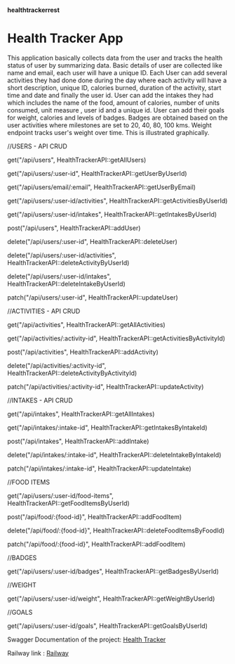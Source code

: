 #### healthtrackerrest

# Health Tracker App

This application basically collects data from the user and tracks the health status of user by summarizing data.
Basic details of user are collected like name and email, each user will have a unique ID.
Each User can add several activities they had done done during the day where each activity will have a short description, unique ID, calories burned, duration of the activity, start time and date and finally the user id.
User can add the intakes they had which includes the name of the food, amount of calories, number of units consumed, unit measure , user id and a unique id.
User can add their goals for weight, calories and levels of badges.
Badges are obtained based on the user activities where milestones are set to 20, 40, 80, 100 kms.
Weight endpoint tracks user's weight over time. This is illustrated graphically.

//USERS - API CRUD

get("/api/users", HealthTrackerAPI::getAllUsers)

get("/api/users/:user-id", HealthTrackerAPI::getUserByUserId)

get("/api/users/email/:email", HealthTrackerAPI::getUserByEmail)

get("/api/users/:user-id/activities", HealthTrackerAPI::getActivitiesByUserId)

get("/api/users/:user-id/intakes", HealthTrackerAPI::getIntakesByUserId)

post("/api/users", HealthTrackerAPI::addUser)

delete("/api/users/:user-id", HealthTrackerAPI::deleteUser)

delete("/api/users/:user-id/activities", HealthTrackerAPI::deleteActivityByUserId)

delete("/api/users/:user-id/intakes", HealthTrackerAPI::deleteIntakeByUserId)

patch("/api/users/:user-id", HealthTrackerAPI::updateUser)

//ACTIVITIES - API CRUD

get("/api/activities", HealthTrackerAPI::getAllActivities)

get("/api/activities/:activity-id", HealthTrackerAPI::getActivitiesByActivityId)

post("/api/activities", HealthTrackerAPI::addActivity)

delete("/api/activities/:activity-id", HealthTrackerAPI::deleteActivityByActivityId)

patch("/api/activities/:activity-id", HealthTrackerAPI::updateActivity)

//INTAKES - API CRUD

get("/api/intakes", HealthTrackerAPI::getAllIntakes)

get("/api/intakes/:intake-id", HealthTrackerAPI::getIntakesByIntakeId)

post("/api/intakes", HealthTrackerAPI::addIntake)

delete("/api/intakes/:intake-id", HealthTrackerAPI::deleteIntakeByIntakeId)

patch("/api/intakes/:intake-id", HealthTrackerAPI::updateIntake)

//FOOD ITEMS 

get("/api/users/:user-id/food-items", HealthTrackerAPI::getFoodItemsByUserId)

post("/api/food/:{food-id}", HealthTrackerAPI::addFoodItem) 

delete("/api/food/:{food-id}", HealthTrackerAPI::deleteFoodItemsByFoodId) 

patch("/api/food/:{food-id}", HealthTrackerAPI::addFoodItem) 


//BADGES

get("/api/users/:user-id/badges", HealthTrackerAPI::getBadgesByUserId)

//WEIGHT

get("/api/users/:user-id/weight", HealthTrackerAPI::getWeightByUserId)

//GOALS

get("/api/users/:user-id/goals", HealthTrackerAPI::getGoalsByUserId)


Swagger Documentation of the project: [Health Tracker](https://health-tracker-20100677.herokuapp.com/swagger-ui)

Railway link : [Railway](https://healthtrackerrest-production-9807.up.railway.app/)


